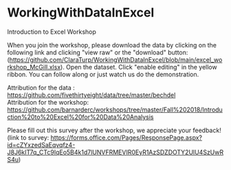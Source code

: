 # WorkingWithDataInExcel
Introduction to Excel Workshop

When you join the workshop, please download the data by clicking on the following link and clicking "view raw" or the "download" button: (https://github.com/ClaraTurp/WorkingWithDataInExcel/blob/main/excel_workshop_McGill.xlsx). Open the dataset. Click "enable editing" in the yellow ribbon. You can follow along or just watch us do the demonstration.

Attribution for the data : https://github.com/fivethirtyeight/data/tree/master/bechdel <br>
Attribution for the workshop: https://github.com/barnarderc/workshops/tree/master/Fall%202018/Introduction%20to%20Excel%20for%20Data%20Analysis <br>

Please fill out this survey after the workshop, we appreciate your feedback! (link to survey: https://forms.office.com/Pages/ResponsePage.aspx?id=cZYxzedSaEqvqfz4-J8J6kIT7q_CTc9IqEo5B4k1d7lUNVFRMEVIR0EyR1AzSDZDOTY2UlU4SzUwRS4u) <br>


